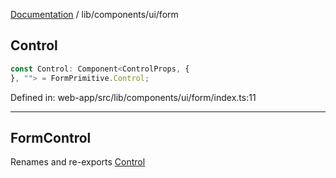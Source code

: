 [Documentation](../../../modules.md) / lib/components/ui/form

## Control

```ts
const Control: Component<ControlProps, {
}, ""> = FormPrimitive.Control;
```

Defined in: web-app/src/lib/components/ui/form/index.ts:11

***

## FormControl

Renames and re-exports [Control](#control)
